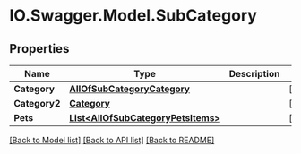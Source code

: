 # IO.Swagger.Model.SubCategory
## Properties

Name | Type | Description | Notes
------------ | ------------- | ------------- | -------------
**Category** | [**AllOfSubCategoryCategory**](AllOfSubCategoryCategory.md) |  | [optional] 
**Category2** | [**Category**](Category.md) |  | [optional] 
**Pets** | [**List&lt;AllOfSubCategoryPetsItems&gt;**](.md) |  | [optional] 

[[Back to Model list]](../README.md#documentation-for-models) [[Back to API list]](../README.md#documentation-for-api-endpoints) [[Back to README]](../README.md)

